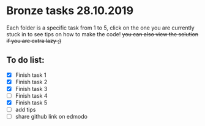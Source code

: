 # Bronze tasks 28.10.2019

Each folder is a specific task from 1 to 5, click on the one you are currently stuck in to see tips on how to make the code!
<h9>~~you can also view the solution if you are extra lazy ;)~~</h9>

## To do list:
- [X] Finish task 1
- [X] Finish task 2
- [X] Finish task 3
- [ ] Finish task 4
- [X] Finish task 5
- [ ] add tips
- [ ] share github link on edmodo
